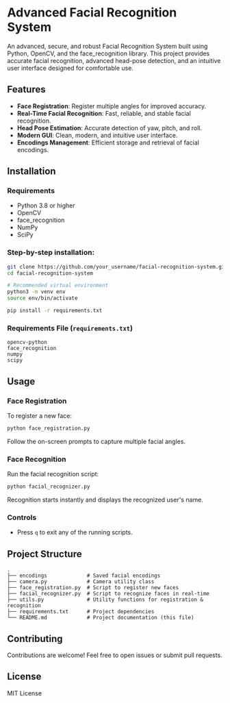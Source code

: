 # Advanced Facial Recognition System

An advanced, secure, and robust Facial Recognition System built using Python, OpenCV, and the face_recognition library. This project provides accurate facial recognition, advanced head-pose detection, and an intuitive user interface designed for comfortable use.

## Features
- **Face Registration**: Register multiple angles for improved accuracy.
- **Real-Time Facial Recognition**: Fast, reliable, and stable facial recognition.
- **Head Pose Estimation**: Accurate detection of yaw, pitch, and roll.
- **Modern GUI**: Clean, modern, and intuitive user interface.
- **Encodings Management**: Efficient storage and retrieval of facial encodings.

## Installation

### Requirements
- Python 3.8 or higher
- OpenCV
- face_recognition
- NumPy
- SciPy

### Step-by-step installation:
```bash
git clone https://github.com/your_username/facial-recognition-system.git
cd facial-recognition-system

# Recommended virtual environment
python3 -m venv env
source env/bin/activate

pip install -r requirements.txt
```

### Requirements File (`requirements.txt`)
```
opencv-python
face_recognition
numpy
scipy
```

## Usage

### Face Registration
To register a new face:
```bash
python face_registration.py
```

Follow the on-screen prompts to capture multiple facial angles.

### Face Recognition
Run the facial recognition script:
```bash
python facial_recognizer.py
```

Recognition starts instantly and displays the recognized user's name.

### Controls
- Press `q` to exit any of the running scripts.

## Project Structure
```
.
├── encodings             # Saved facial encodings
├── camera.py             # Camera utility class
├── face_registration.py  # Script to register new faces
├── facial_recognizer.py  # Script to recognize faces in real-time
├── utils.py              # Utility functions for registration & recognition
├── requirements.txt      # Project dependencies
└── README.md             # Project documentation (this file)
```

## Contributing
Contributions are welcome! Feel free to open issues or submit pull requests.

## License
MIT License

